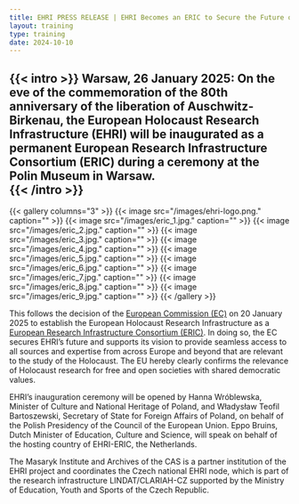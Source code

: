 ```yaml
---
title: EHRI PRESS RELEASE | EHRI Becomes an ERIC to Secure the Future of Holocaust Research 
layout: training
type: training
date: 2024-10-10
---
```


{{< intro >}}
Warsaw, 26 January 2025: On the eve of the commemoration of the 80th anniversary of the liberation of Auschwitz-Birkenau, the European Holocaust Research Infrastructure (EHRI) will be inaugurated as a permanent European Research Infrastructure Consortium (ERIC) during a ceremony at the Polin Museum in Warsaw.  
{{< /intro >}}
---

{{< gallery columns="3" >}}
{{< image src="/images/ehri-logo.png." caption="" >}}
{{< image src="/images/eric_1.jpg." caption="" >}}
{{< image src="/images/eric_2.jpg." caption="" >}}
{{< image src="/images/eric_3.jpg." caption="" >}}
{{< image src="/images/eric_4.jpg." caption="" >}}
{{< image src="/images/eric_5.jpg." caption="" >}}
{{< image src="/images/eric_6.jpg." caption="" >}}
{{< image src="/images/eric_7.jpg." caption="" >}}
{{< image src="/images/eric_8.jpg." caption="" >}}
{{< image src="/images/eric_9.jpg." caption="" >}}
{{< /gallery >}}

This follows the decision of the [European Commission (EC)](https://commission.europa.eu/index_en) on 20 January 2025 to establish the European Holocaust Research Infrastructure as a [European Research Infrastructure Consortium (ERIC)](https://www.eric-forum.eu/). In doing so, the EC secures EHRI’s future and supports its vision to provide seamless access to all sources and expertise from across Europe and beyond that are relevant to the study of the Holocaust. The EU hereby clearly confirms the relevance of Holocaust research for free and open societies with shared democratic values.

EHRI’s inauguration ceremony will be opened by Hanna Wróblewska, Minister of Culture and National Heritage of Poland, and Władysław Teofil Bartoszewski, Secretary of State for Foreign Affairs of Poland, on behalf of the Polish Presidency of the Council of the European Union. Eppo Bruins, Dutch Minister of Education, Culture and Science, will speak on behalf of the hosting country of EHRI-ERIC, the Netherlands.

The Masaryk Institute and Archives of the CAS is a partner institution of the EHRI project and coordinates the Czech national EHRI node, which is part of the research infrastructure LINDAT/CLARIAH-CZ supported by the Ministry of Education, Youth and Sports of the Czech Republic.
